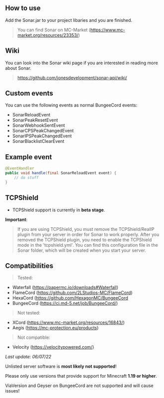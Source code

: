## How to use

Add the Sonar.jar to your project libaries and you are finished.
> You can find Sonar on MC-Market (https://www.mc-market.org/resources/23353/)

## Wiki

You can look into the Sonar wiki page if you are interested in reading more about Sonar.
> https://github.com/jonesdevelopment/sonar-api/wiki/

## Custom events

You can use the following events as normal BungeeCord events:

- SonarReloadEvent
- SonarPeakResetEvent
- SonarWebhookSentEvent
- SonarCPSPeakChangedEvent
- SonarIPSPeakChangedEvent
- SonarBlacklistClearEvent

## Example event

```Java
@EventHandler
public void handle(final SonarReloadEvent event) {
    // do stuff
}
```

## TCPShield

* TCPShield support is currently in **beta stage**.

**Important**:

> If you are using TCPShield, you must remove the TCPShield/RealIP plugin from your server in order for Sonar to work properly.
> After you removed the TCPShield plugin, you need to enable the TCPShield mode in the 'tcpshield.yml'.
> You can find this configuration file in the Sonar folder, which will be created when you start your server.

## Compatibilities

> Tested:
  * Waterfall (https://papermc.io/downloads#Waterfall)
  * FlameCord (https://github.com/2LStudios-MC/FlameCord)
  * HexaCord (https://github.com/HexagonMC/BungeeCord
  * BungeeCord (https://ci.md-5.net/job/BungeeCord/)

> Not tested:
  * XCord (https://www.mc-market.org/resources/16843/)
  * Aegis (https://mc-protection.eu/products)

> Not compatible:
  * Velocity (https://velocitypowered.com/)

_Last update: 06/07/22_

Unlisted server software is **most likely not supported**!

Please only use versions that provide support for Minecraft **1.19 or higher**.

ViaVersion and Geyser on BungeeCord are not supported and will cause issues!

